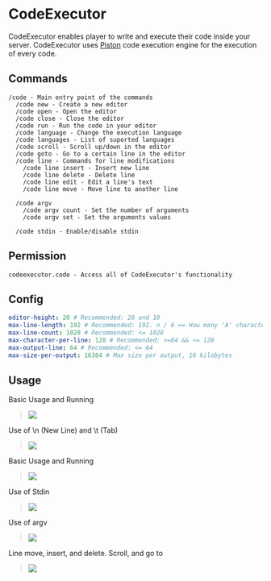# CodeExecutor
CodeExecutor enables player to write and execute their code inside your server. CodeExecutor uses [Piston](https://github.com/engineer-man/piston) code execution engine for the execution of every code.

## Commands
```
/code - Main entry point of the commands
  /code new - Create a new editor
  /code open - Open the editor
  /code close - Close the editor
  /code run - Run the code in your editor
  /code language - Change the execution language
  /code languages - List of suported languages
  /code scroll - Scroll up/down in the editor
  /code goto - Go to a certain line in the editor
  /code line - Commands for line modifications
    /code line insert - Insert new line
    /code line delete - Delete line
    /code line edit - Edit a line's text
    /code line move - Move line to another line
  
  /code argv
    /code argv count - Set the number of arguments
    /code argv set - Set the arguments values
  
  /code stdin - Enable/disable stdin
```

## Permission
```
codeexecutor.code - Access all of CodeExecutor's functionality
```

## Config
```yml
editor-height: 20 # Recommended: 20 and 10
max-line-length: 192 # Recommended: 192. n / 6 == How many 'A' characters can you fit in the line
max-line-count: 1028 # Recommended: <= 1028
max-character-per-line: 128 # Recommended: >=64 && <= 128
max-output-line: 64 # Recommended: <= 64
max-size-per-output: 16384 # Max size per output, 16 kilobytes
```

## Usage
Basic Usage and Running
>![](https://media.giphy.com/media/IdhinkCKFrYnaW7ush/giphy.gif)

Use of \\n (New Line) and \\t (Tab)
>![](https://media.giphy.com/media/6vUG6OGITvSoEqcwYw/giphy.gif)

Basic Usage and Running
>![](https://media.giphy.com/media/IdhinkCKFrYnaW7ush/giphy.gif)

Use of Stdin
>![](https://media.giphy.com/media/siynILe35LJWsp0YVz/giphy.gif)

Use of argv
>![](https://media.giphy.com/media/QsbdHJVkBAqkJr0uHv/giphy.gif)

Line move, insert, and delete. Scroll, and go to
>![](https://media.giphy.com/media/vAwp6iBlGkJpI5GjnA/giphy.gif)
